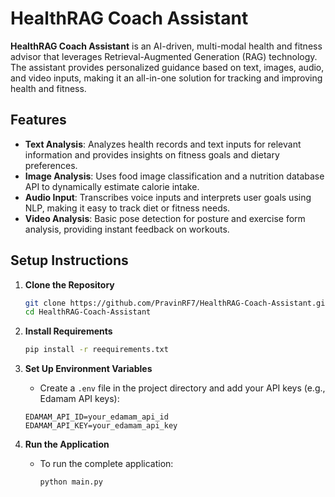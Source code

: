 
# HealthRAG Coach Assistant

**HealthRAG Coach Assistant** is an AI-driven, multi-modal health and fitness advisor that leverages Retrieval-Augmented Generation (RAG) technology. The assistant provides personalized guidance based on text, images, audio, and video inputs, making it an all-in-one solution for tracking and improving health and fitness.

## Features

- **Text Analysis**: Analyzes health records and text inputs for relevant information and provides insights on fitness goals and dietary preferences.
- **Image Analysis**: Uses food image classification and a nutrition database API to dynamically estimate calorie intake.
- **Audio Input**: Transcribes voice inputs and interprets user goals using NLP, making it easy to track diet or fitness needs.
- **Video Analysis**: Basic pose detection for posture and exercise form analysis, providing instant feedback on workouts.



## Setup Instructions

1. **Clone the Repository**

   ```bash
   git clone https://github.com/PravinRF7/HealthRAG-Coach-Assistant.git
   cd HealthRAG-Coach-Assistant
   ```

2. **Install Requirements**

   ```bash
   pip install -r reequirements.txt
   ```

3. **Set Up Environment Variables**

   - Create a `.env` file in the project directory and add your API keys (e.g., Edamam API keys):
   
   ```plaintext
   EDAMAM_API_ID=your_edamam_api_id
   EDAMAM_API_KEY=your_edamam_api_key
   ```

4. **Run the Application**

   - To run the complete application:
   
     ```bash
     python main.py
     ```


